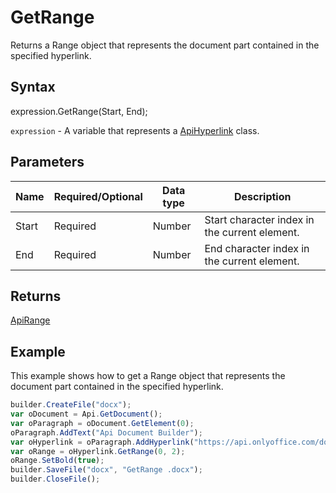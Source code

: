 # GetRange

Returns a Range object that represents the document part contained in the specified hyperlink.

## Syntax

expression.GetRange(Start, End);

`expression` - A variable that represents a [ApiHyperlink](../ApiHyperlink.md) class.

## Parameters

| **Name** | **Required/Optional** | **Data type** | **Description** |
| ------------- | ------------- | ------------- | ------------- |
| Start | Required | Number | Start character index in the current element. |
| End | Required | Number | End character index in the current element. |

## Returns

[ApiRange](../../ApiRange/ApiRange.md)

## Example

This example shows how to get a Range object that represents the document part contained in the specified hyperlink.

```javascript
builder.CreateFile("docx");
var oDocument = Api.GetDocument();
var oParagraph = oDocument.GetElement(0);
oParagraph.AddText("Api Document Builder");
var oHyperlink = oParagraph.AddHyperlink("https://api.onlyoffice.com/docbuilder/basic");
var oRange = oHyperlink.GetRange(0, 2);
oRange.SetBold(true);
builder.SaveFile("docx", "GetRange .docx");
builder.CloseFile();
```